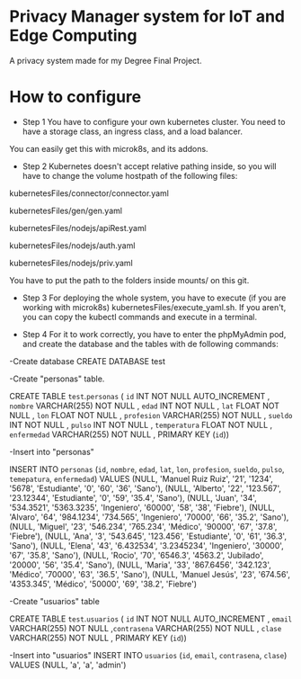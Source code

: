 # Privacy Manager system for IoT and Edge Computing
A privacy system made for my Degree Final Project.

# How to configure

- Step 1
You have to configure your own kubernetes cluster. You need to have a storage class, an ingress class, and a load balancer.

You can easily get this with microk8s, and its addons.

- Step 2
Kubernetes doesn't accept relative pathing inside, so you will have to change the volume hostpath of the following files:

kubernetesFiles/connector/connector.yaml

kubernetesFiles/gen/gen.yaml

kubernetesFiles/nodejs/apiRest.yaml

kubernetesFiles/nodejs/auth.yaml

kubernetesFiles/nodejs/priv.yaml

You have to put the path to the folders inside mounts/ on this git.

- Step 3
For deploying the whole system, you have to execute (if you are working with microk8s) kubernetesFiles/execute_yaml.sh. If you aren't, you can copy the kubectl commands and execute in a terminal.

- Step 4
For it to work correctly, you have to enter the phpMyAdmin pod, and create the database and the tables with de following commands:

-Create database
CREATE DATABASE test

-Create "personas" table.

CREATE TABLE `test`.`personas` ( `id` INT NOT NULL AUTO_INCREMENT , `nombre` VARCHAR(255) NOT NULL , `edad` INT NOT NULL , `lat` FLOAT NOT NULL , `lon` FLOAT NOT NULL , `profesion` VARCHAR(255) NOT NULL , `sueldo` INT NOT NULL , `pulso` INT NOT NULL , `temperatura` FLOAT NOT NULL , `enfermedad` VARCHAR(255) NOT NULL , PRIMARY KEY (`id`))

-Insert into "personas"

INSERT INTO `personas` (`id`, `nombre`, `edad`, `lat`, `lon`, `profesion`, `sueldo`, `pulso`, `temepatura`, `enfermedad`) VALUES (NULL, 'Manuel Ruiz Ruiz', '21', '1234', '5678', 'Estudiante', '0', '60', '36', 'Sano'), (NULL, 'Alberto', '22', '123.567', '23.12344', 'Estudiante', '0', '59', '35.4', 'Sano'), (NULL, 'Juan', '34', '534.3521', '5363.3235', 'Ingeniero', '60000', '58', '38', 'Fiebre'), (NULL, 'Alvaro', '64', '984.1234', '734.565', 'Ingeniero', '70000', '66', '35.2', 'Sano'), (NULL, 'Miguel', '23', '546.234', '765.234', 'Médico', '90000', '67', '37.8', 'Fiebre'), (NULL, 'Ana', '3', '543.645', '123.456', 'Estudiante', '0', '61', '36.3', 'Sano'), (NULL, 'Elena', '43', '6.432534', '3.2345234', 'Ingeniero', '30000', '67', '35.8', 'Sano'), (NULL, 'Rocio', '70', '6546.3', '4563.2', 'Jubilado', '20000', '56', '35.4', 'Sano'), (NULL, 'Maria', '33', '867.6456', '342.123', 'Médico', '70000', '63', '36.5', 'Sano'), (NULL, 'Manuel Jesús', '23', '674.56', '4353.345', 'Médico', '50000', '69', '38.2', 'Fiebre') 

-Create "usuarios" table

CREATE TABLE `test`.`usuarios` ( `id` INT NOT NULL AUTO_INCREMENT , `email` VARCHAR(255) NOT NULL ,`contrasena` VARCHAR(255) NOT NULL , `clase` VARCHAR(255) NOT NULL , PRIMARY KEY (`id`))

-Insert into "usuarios"
INSERT INTO `usuarios` (`id`, `email`, `contrasena`, `clase`) VALUES (NULL, 'a', 'a', 'admin') 


